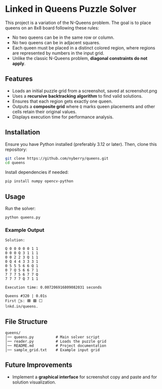 # Linked in Queens Puzzle Solver

This project is a variation of the N-Queens problem. The goal is to place queens on an 8x8 board following these rules:

- No two queens can be in the same row or column.
- No two queens can be in adjacent squares.
- Each queen must be placed in a distinct colored region, where regions are represented by numbers in the input grid.
- Unlike the classic N-Queens problem, **diagonal constraints do not apply**.

## Features
- Loads an initial puzzle grid from a screenshot, saved at screenshot.png
- Uses a **recursive backtracking algorithm** to find valid solutions.
- Ensures that each region gets exactly one queen.
- Outputs a **composite grid** where `Q` marks queen placements and other cells retain their original values.
- Displays execution time for performance analysis.

## Installation
Ensure you have Python installed (preferably 3.12 or later). Then, clone this repository:

```sh
git clone https://github.com/nyberry/queens.git
cd queens
```

Install dependencies if needed:
```sh
pip install numpy opencv-python
```

## Usage
Run the solver:

```sh
python queens.py
```

### Example Output
```
Solution:

Q 0 0 0 0 0 1 1
0 0 0 Q 3 1 1 1
0 0 2 2 3 Q 1 1
0 Q 4 4 3 3 3 1
0 5 5 5 6 6 Q 1
0 7 Q 5 6 6 7 1
7 7 7 5 6 7 7 Q
7 7 7 7 Q 7 1 1

Execution time: 0.007206916809082031 seconds

Queens #320 | 0.01s
First 👑s: 🟦 🟩 ⬜
lnkd.in/queens.
```

## File Structure
```
queens/
│── queens.py          # Main solver script
│── reader.py          # Loads the puzzle grid
│── README.md          # Project documentation
│── sample_grid.txt    # Example input grid
```

## Future Improvements
- Implement a **graphical interface** for screenshot copy and paste and for solution visualization.



